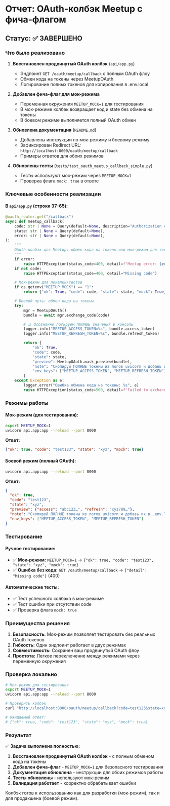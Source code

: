 # Отчет: OAuth-колбэк Meetup с фича-флагом

## Статус: ✅ ЗАВЕРШЕНО

### Что было реализовано

1. **Восстановлен продвинутый OAuth колбэк** (`api/app.py`)
   - Эндпоинт `GET /oauth/meetup/callback` с полным OAuth флоу
   - Обмен кода на токены через MeetupOAuth
   - Логирование полных токенов для копирования в .env.local

2. **Добавлен фича-флаг для мок-режима**
   - Переменная окружения `MEETUP_MOCK=1` для тестирования
   - В мок-режиме колбэк возвращает код и state без обмена на токены
   - В боевом режиме выполняется полный OAuth обмен

3. **Обновлена документация** (`README.md`)
   - Добавлены инструкции по мок-режиму и боевому режиму
   - Зафиксирован Redirect URL: `http://localhost:8000/oauth/meetup/callback`
   - Примеры ответов для обоих режимов

4. **Обновлены тесты** (`tests/test_oauth_meetup_callback_simple.py`)
   - Тесты используют мок-режим через `MEETUP_MOCK=1`
   - Проверка флага `mock: true` в ответе

### Ключевые особенности реализации

#### В `api/app.py` (строки 37-65):
```python
@oauth_router.get("/callback")
async def meetup_callback(
    code: str | None = Query(default=None, description="Authorization code"),
    state: str | None = Query(default=None),
    error: str | None = Query(default=None),
):
    """
    OAuth колбэк для Meetup: обмен кода на токены или мок-режим для тестов
    """
    if error:
        raise HTTPException(status_code=400, detail=f"Meetup error: {error}")
    if not code:
        raise HTTPException(status_code=400, detail="Missing code")

    # Мок-режим для локалки/тестов
    if os.getenv("MEETUP_MOCK") == "1":
        return {"ok": True, "code": code, "state": state, "mock": True}

    # Боевой путь: обмен кода на токены
    try:
        mgr = MeetupOAuth()
        bundle = await mgr.exchange_code(code)

        # ⚠️ Осознанно логируем ПОЛНЫЕ значения в консоль
        logger.info("MEETUP_ACCESS_TOKEN=%s", bundle.access_token)
        logger.info("MEETUP_REFRESH_TOKEN=%s", bundle.refresh_token)

        return {
            "ok": True,
            "code": code,
            "state": state,
            "preview": MeetupOAuth.mask_preview(bundle),
            "note": "Скопируй ПОЛНЫЕ токены из логов uvicorn и добавь их в .env.local",
            "env_keys": ["MEETUP_ACCESS_TOKEN", "MEETUP_REFRESH_TOKEN"],
        }
    except Exception as e:
        logger.error("Ошибка обмена кода на токены: %s", e)
        raise HTTPException(status_code=500, detail=f"Failed to exchange code: {str(e)}")
```

### Режимы работы

#### Мок-режим (для тестирования):
```bash
export MEETUP_MOCK=1
uvicorn api.app:app --reload --port 8000
```

**Ответ:**
```json
{"ok": true, "code": "test123", "state": "xyz", "mock": true}
```

#### Боевой режим (полный OAuth):
```bash
uvicorn api.app:app --reload --port 8000
```

**Ответ:**
```json
{
  "ok": true,
  "code": "test123", 
  "state": "xyz",
  "preview": {"access": "abc123…", "refresh": "xyz789…"},
  "note": "Скопируй ПОЛНЫЕ токены из логов uvicorn и добавь их в .env.local",
  "env_keys": ["MEETUP_ACCESS_TOKEN", "MEETUP_REFRESH_TOKEN"]
}
```

### Тестирование

#### Ручное тестирование:
- ✅ **Мок-режим:** `MEETUP_MOCK=1` → `{"ok": true, "code": "test123", "state": "xyz", "mock": true}`
- ✅ **Ошибка без кода:** `GET /oauth/meetup/callback` → `{"detail": "Missing code"}` (400)

#### Автоматические тесты:
- ✅ Тест успешного колбэка в мок-режиме
- ✅ Тест ошибки при отсутствии code
- ✅ Проверка флага `mock: true`

### Преимущества решения

1. **Безопасность:** Мок-режим позволяет тестировать без реальных OAuth токенов
2. **Гибкость:** Один эндпоинт работает в двух режимах
3. **Совместимость:** Сохранен ваш продвинутый OAuth флоу
4. **Простота:** Легкое переключение между режимами через переменную окружения

### Проверка локально

```bash
# Мок-режим для тестирования
export MEETUP_MOCK=1
uvicorn api.app:app --reload --port 8000

# Проверить колбэк
curl "http://localhost:8000/oauth/meetup/callback?code=test123&state=xyz"

# Ожидаемый ответ:
# {"ok": true, "code": "test123", "state": "xyz", "mock": true}
```

### Результат

✅ **Задача выполнена полностью:**

1. **Восстановлен продвинутый OAuth колбэк** - с полным обменом кода на токены
2. **Добавлен фича-флаг** - `MEETUP_MOCK=1` для безопасного тестирования
3. **Документация обновлена** - инструкции для обоих режимов работы
4. **Тесты обновлены** - используют мок-режим
5. **Валидация работает** - корректно обрабатывает ошибки

Колбэк готов к использованию как для разработки (мок-режим), так и для продакшена (боевой режим).
